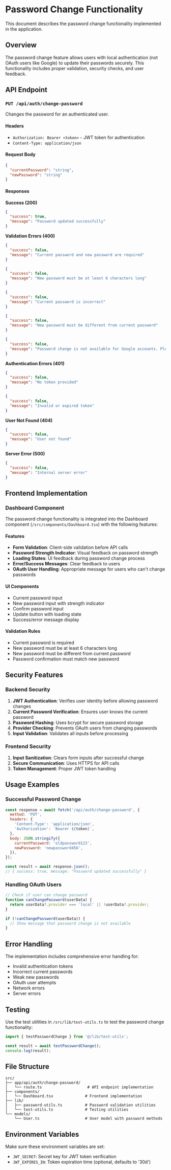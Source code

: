 # Password Change Functionality

This document describes the password change functionality implemented in the application.

## Overview

The password change feature allows users with local authentication (not OAuth users like Google) to update their passwords securely. This functionality includes proper validation, security checks, and user feedback.

## API Endpoint

### `PUT /api/auth/change-password`

Changes the password for an authenticated user.

#### Headers
- `Authorization: Bearer <token>` - JWT token for authentication
- `Content-Type: application/json`

#### Request Body
```json
{
  "currentPassword": "string",
  "newPassword": "string"
}
```

#### Responses

**Success (200)**
```json
{
  "success": true,
  "message": "Password updated successfully"
}
```

**Validation Errors (400)**
```json
{
  "success": false,
  "message": "Current password and new password are required"
}
```

```json
{
  "success": false,
  "message": "New password must be at least 6 characters long"
}
```

```json
{
  "success": false,
  "message": "Current password is incorrect"
}
```

```json
{
  "success": false,
  "message": "New password must be different from current password"
}
```

```json
{
  "success": false,
  "message": "Password change is not available for Google accounts. Please manage your password through your Google account settings."
}
```

**Authentication Errors (401)**
```json
{
  "success": false,
  "message": "No token provided"
}
```

```json
{
  "success": false,
  "message": "Invalid or expired token"
}
```

**User Not Found (404)**
```json
{
  "success": false,
  "message": "User not found"
}
```

**Server Error (500)**
```json
{
  "success": false,
  "message": "Internal server error"
}
```

## Frontend Implementation

### Dashboard Component

The password change functionality is integrated into the Dashboard component (`/src/components/Dashboard.tsx`) with the following features:

#### Features
- **Form Validation**: Client-side validation before API calls
- **Password Strength Indicator**: Visual feedback on password strength
- **Loading States**: UI feedback during password change process
- **Error/Success Messages**: Clear feedback to users
- **OAuth User Handling**: Appropriate message for users who can't change passwords

#### UI Components
- Current password input
- New password input with strength indicator
- Confirm password input
- Update button with loading state
- Success/error message display

#### Validation Rules
- Current password is required
- New password must be at least 6 characters long
- New password must be different from current password
- Password confirmation must match new password

## Security Features

### Backend Security
1. **JWT Authentication**: Verifies user identity before allowing password changes
2. **Current Password Verification**: Ensures user knows the current password
3. **Password Hashing**: Uses bcrypt for secure password storage
4. **Provider Checking**: Prevents OAuth users from changing passwords
5. **Input Validation**: Validates all inputs before processing

### Frontend Security
1. **Input Sanitization**: Clears form inputs after successful change
2. **Secure Communication**: Uses HTTPS for API calls
3. **Token Management**: Proper JWT token handling

## Usage Examples

### Successful Password Change
```javascript
const response = await fetch('/api/auth/change-password', {
  method: 'PUT',
  headers: {
    'Content-Type': 'application/json',
    'Authorization': `Bearer ${token}`,
  },
  body: JSON.stringify({
    currentPassword: 'oldpassword123',
    newPassword: 'newpassword456',
  }),
});

const result = await response.json();
// { success: true, message: "Password updated successfully" }
```

### Handling OAuth Users
```javascript
// Check if user can change password
function canChangePassword(userData) {
  return userData?.provider === 'local' || !userData?.provider;
}

if (!canChangePassword(userData)) {
  // Show message that password change is not available
}
```

## Error Handling

The implementation includes comprehensive error handling for:
- Invalid authentication tokens
- Incorrect current passwords
- Weak new passwords
- OAuth user attempts
- Network errors
- Server errors

## Testing

Use the test utilities in `/src/lib/test-utils.ts` to test the password change functionality:

```javascript
import { testPasswordChange } from '@/lib/test-utils';

const result = await testPasswordChange();
console.log(result);
```

## File Structure

```
src/
├── app/api/auth/change-password/
│   └── route.ts                    # API endpoint implementation
├── components/
│   └── Dashboard.tsx              # Frontend implementation
├── lib/
│   ├── password-utils.ts          # Password validation utilities
│   └── test-utils.ts              # Testing utilities
└── models/
    └── User.ts                    # User model with password methods
```

## Environment Variables

Make sure these environment variables are set:
- `JWT_SECRET`: Secret key for JWT token verification
- `JWT_EXPIRES_IN`: Token expiration time (optional, defaults to '30d')